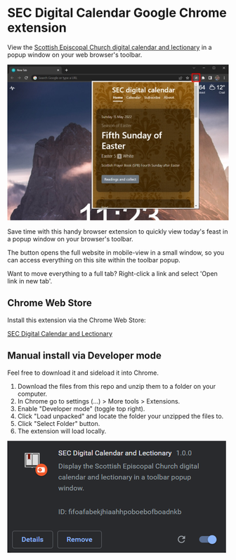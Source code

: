 # SEC Digital Calendar Google Chrome extension

View the [Scottish Episcopal Church digital calendar and lectionary](https://www.seccalendar.org.uk/) in a popup window on your web browser's toolbar.

![screenshot](images/screenshot.jpg)

Save time with this handy browser extension to quickly view today's feast in a popup window on your browser's toolbar.

The button opens the full website in mobile-view in a small window, so you can access everything on this site within the toolbar popup.

Want to move everything to a full tab? Right-click a link and select 'Open link in new tab'.

## Chrome Web Store

Install this extension via the Chrome Web Store:

[SEC Digital Calendar and Lectionary](https://chromewebstore.google.com/detail/sec-digital-calendar-and/ldnfoojlojcjfkgaiimnhmnmdbnmehai)

## Manual install via Developer mode

Feel free to download it and sideload it into Chrome.

1. Download the files from this repo and unzip them to a folder on your computer.
2. In Chrome go to settings (...) > More tools > Extensions.
3. Enable "Developer mode" (toggle top right).
4. Click "Load unpacked" and locate the folder your unzipped the files to.
5. Click "Select Folder" button.
6. The extension will load locally.

![extension](images/screenshot-local-extension.png)